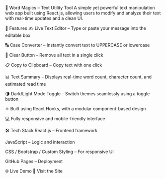 📌 Word Magics – Text Utility Tool
A simple yet powerful text manipulation web app built using React.js, allowing users to modify and analyze their text with real-time updates and a clean UI.

🔧 Features
✍️ Live Text Editor – Type or paste your message into the editable box

🔠 Case Converter – Instantly convert text to UPPERCASE or lowercase

🧹 Clear Button – Remove all text in a single click

📋 Copy to Clipboard – Copy text with one click

📊 Text Summary – Displays real-time word count, character count, and estimated read time

🌗 Dark/Light Mode Toggle – Switch themes seamlessly using a toggle button

⚛️ Built using React Hooks, with a modular component-based design

💻 Fully responsive and mobile-friendly interface

🛠️ Tech Stack
React.js – Frontend framework

JavaScript – Logic and interaction

CSS / Bootstrap / Custom Styling – For responsive UI

GitHub Pages – Deployment

🌐 Live Demo
🔗 Visit the Site

